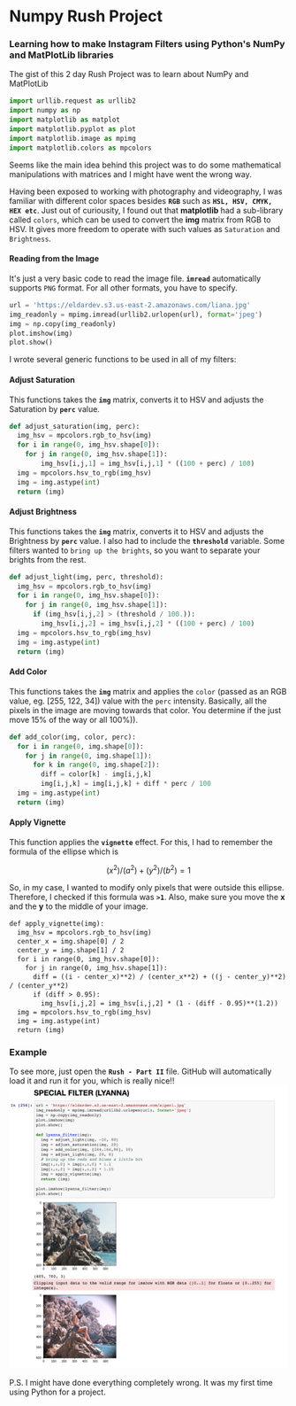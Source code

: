 # Numpy Rush Project
### Learning how to make Instagram Filters using Python's NumPy and MatPlotLib libraries

The gist of this 2 day Rush Project was to learn about NumPy and MatPlotLib

```python
import urllib.request as urllib2
import numpy as np
import matplotlib as matplot
import matplotlib.pyplot as plot
import matplotlib.image as mpimg
import matplotlib.colors as mpcolors
```

Seems like the main idea behind this project was to do some mathematical manipulations with matrices and I might have went the wrong way.

Having been exposed to working with photography and videography, I was familiar with different color spaces besides **`RGB`** such as **`HSL, HSV, CMYK, HEX etc`**. Just out of curiousity, I found out that **matplotlib** had a sub-library called `colors`, which can be used to convert the **img** matrix from RGB to HSV. It gives more freedom to operate with such values as `Saturation` and `Brightness`.

#### Reading from the Image
It's just a very basic code to read the image file. **`imread`** automatically supports `PNG` format. For all other formats, you have to specify. 
```python
url = 'https://eldardev.s3.us-east-2.amazonaws.com/liana.jpg'
img_readonly = mpimg.imread(urllib2.urlopen(url), format='jpeg')
img = np.copy(img_readonly)
plot.imshow(img)
plot.show()
```

I wrote several generic functions to be used in all of my filters:

#### Adjust Saturation
This functions takes the **`img`** matrix, converts it to HSV and adjusts the Saturation by **`perc`** value. 
```python
def adjust_saturation(img, perc):
  img_hsv = mpcolors.rgb_to_hsv(img)
  for i in range(0, img_hsv.shape[0]):
    for j in range(0, img_hsv.shape[1]):
        img_hsv[i,j,1] = img_hsv[i,j,1] * ((100 + perc) / 100)
  img = mpcolors.hsv_to_rgb(img_hsv)
  img = img.astype(int)
  return (img)
```

#### Adjust Brightness
This functions takes the **`img`** matrix, converts it to HSV and adjusts the Brightness by **`perc`** value. I also had to include the **`threshold`** variable. Some filters wanted to `bring up the brights`, so you want to separate your brights from the rest.
```python
def adjust_light(img, perc, threshold):
  img_hsv = mpcolors.rgb_to_hsv(img)
  for i in range(0, img_hsv.shape[0]):
    for j in range(0, img_hsv.shape[1]):
      if (img_hsv[i,j,2] > (threshold / 100.)):
        img_hsv[i,j,2] = img_hsv[i,j,2] * ((100 + perc) / 100)
  img = mpcolors.hsv_to_rgb(img_hsv)
  img = img.astype(int)
  return (img)
```

#### Add Color
This functions takes the **`img`** matrix and applies the `color` (passed as an RGB value, eg. [255, 122, 34]) value with the `perc` intensity. Basically, all the pixels in the image are moving towards that color. You determine if the just move 15% of the way or all 100%)).
```python
def add_color(img, color, perc):
  for i in range(0, img.shape[0]):
    for j in range(0, img.shape[1]):
      for k in range(0, img.shape[2]):
        diff = color[k] - img[i,j,k]
        img[i,j,k] = img[i,j,k] + diff * perc / 100
  img = img.astype(int)
  return (img)
```

#### Apply Vignette
This function applies the **`vignette`** effect. For this, I had to remember the formula of the ellipse which is
```math
(x^2)/(a^2) + (y^2)/(b^2) = 1
```
So, in my case, I wanted to modify only pixels that were outside this ellipse. Therefore, I checked if this formula was **`>1`**. Also, make sure you move the **x** and the **y** to the middle of your image.

```
def apply_vignette(img):
  img_hsv = mpcolors.rgb_to_hsv(img)
  center_x = img.shape[0] / 2
  center_y = img.shape[1] / 2
  for i in range(0, img_hsv.shape[0]):
    for j in range(0, img_hsv.shape[1]):
      diff = ((i - center_x)**2) / (center_x**2) + ((j - center_y)**2) / (center_y**2)
      if (diff > 0.95):
        img_hsv[i,j,2] = img_hsv[i,j,2] * (1 - (diff - 0.95)**(1.2))
  img = mpcolors.hsv_to_rgb(img_hsv)
  img = img.astype(int)
  return (img)
```
### Example
To see more, just open the **`Rush - Part II`** file. GitHub will automatically load it and run it for you, which is really nice!!
![Example](example.png)

P.S. I might have done everything completely wrong. It was my first time using Python for a project.
